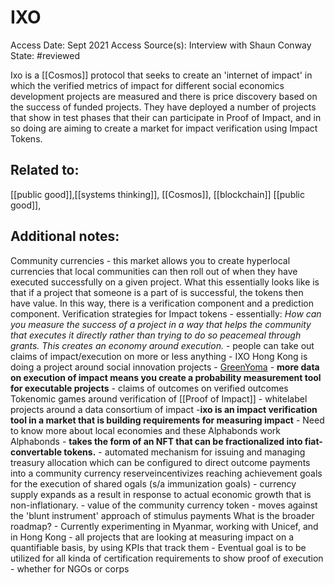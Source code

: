 # IXO

Access Date: Sept 2021
Access Source(s): Interview with Shaun Conway
State:  #reviewed

Ixo is a [[Cosmos]] protocol that seeks to create an 'internet of impact' in which the verified metrics of impact for different social economics development projects are measured and there is price discovery based on the success of funded projects. They have deployed a number of projects that show in test phases that their can participate in Proof of Impact, and in so doing are aiming to create a market for impact verification using Impact Tokens.

## Related to: 
[[public good]],[[systems thinking]], [[Cosmos]], [[blockchain]] [[public good]],

## Additional notes:
Community currencies - 
	this market allows you to create hyperlocal currencies that local communities can then roll out of when they have executed successfully on a given project. What this essentially looks like is that if a project that someone is a part of is successful, the tokens then have value. In this way, there is a verification component and a prediction component.
Verification strategies for Impact tokens
	- essentially: *How can you measure the success of a project in a way that helps the community that executes it directly rather than trying to do so peacemeal through grants. This creates an economy around execution.*
	- people can take out claims of impact/execution on more or less anything
	- IXO Hong Kong is doing a project around social innovation projects
		- [GreenYoma](https://www.yoma.foundation/about)
	- **more data on execution of impact means you create a probability measurement tool for executable projects**
	- claims of outcomes on verified outcomes
Tokenomic games around verification of [[Proof of Impact]]
	- whitelabel projects around a data consortium of impact
	-**ixo is an impact verification tool in a market that is building requirements for measuring impact**
	- Need to know more about local economies and these Alphabonds work
Alphabonds
	- **takes the form of an NFT that can be fractionalized into fiat-convertable tokens.**
	- automated mechanism for issuing and managing treasury allocation which can be configured to direct outcome payments into a community currency reserveincentivizes reaching achievement goals for the execution of shared ogals (s/a immunization goals)
	- currency supply expands as a result in response to actual economic growth that is non-inflationary.
	- value of the community currency token
	- moves against the 'blunt instrument' approach of stimulus payments
What is the broader roadmap?
	- Currently experimenting in Myanmar, working with Unicef, and in Hong Kong
	- all projects that are looking at measuring impact on a quantifiable basis, by using KPIs that track them
	- Eventual goal is to be utilized for all kinda of certification requirements to show proof of execution - whether for NGOs or corps
